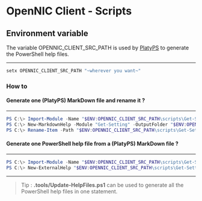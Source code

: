 # OpenNIC Client - Scripts

## Environment variable

The variable OPENNIC_CLIENT_SRC_PATH is used by [PlatyPS](https://github.com/PowerShell/platyPS/) to generate the PowerShell help files.

---

```bat
setx OPENNIC_CLIENT_SRC_PATH "~wherever you want~"
```

### How to

#### Generate one (PlatyPS) MarkDown file and rename it ?

---

```powershell
PS C:\> Import-Module -Name "$ENV:OPENNIC_CLIENT_SRC_PATH\scripts\Get-Setting" -Force
PS C:\> New-MarkdownHelp -Module "Get-Setting" -OutputFolder "$ENV:OPENNIC_CLIENT_SRC_PATH\scripts\Get-Setting"
PS C:\> Rename-Item -Path "$ENV:OPENNIC_CLIENT_SRC_PATH\scripts\Get-Setting\Get-Setting.md" -NewName "README.md"
```

#### Generate one PowerShell help file from a (PlatyPS) MarkDown file ?

---

```powershell
PS C:\> Import-Module -Name "$ENV:OPENNIC_CLIENT_SRC_PATH\scripts\Get-Setting" -Force
PS C:\> New-ExternalHelp "$ENV:OPENNIC_CLIENT_SRC_PATH\scripts\Get-Setting\README.md" -OutputPath "$ENV:OPENNIC_CLIENT_SRC_PATH\scripts\Get-Setting\Get-Setting-help.xml" -Force
```

---

> Tip : **.tools/Update-HelpFiles.ps1** can be used to generate all the PowerShell help files in one statement.
